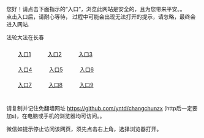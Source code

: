 您好！请点击下面指示的“入口”，浏览此网站是安全的，且为您带来平安。。 <br/>
点击入口后，请耐心等待， 过程中可能会出现无法打开的提示，请忽略，最终会进入网站. </br>

法轮大法在长春<br/>
<div style="padding:10px"><a style="margin:20px" target="_blank" href="https://dyi6ml9lm5m6z.cloudfront.net/2Qpsp?dzkcbri" id="ccLink1" rel="nofollow">入口1</a> <a target="_blank" style="margin:20px" href="https://d3f5n3eulxpwqm.cloudfront.net/2Qpsp?cqnzcghb" id="ccLink2" rel="nofollow">入口2</a> <a style="margin:20px" target="_blank" href="https://d3e3j3vw5gshfl.cloudfront.net/2Qpsp?xxzrqzd" id="ccLink3" rel="nofollow">入口3</a></div>

<div style="padding:10px" ><a style="margin:20px" target="_blank" href="https://dyi6ml9lm5m6z.cloudfront.net/2Qpsp?dzkcbri" id="ccLink4" rel="nofollow">入口4</a> <a style="margin:20px" href="https://d3f5n3eulxpwqm.cloudfront.net/2Qpsp?cqnzcghb" target="_blank" id="ccLink5" rel="nofollow">入口5</a> <a style="margin:20px" href="https://d3e3j3vw5gshfl.cloudfront.net/2Qpsp?xxzrqzd" target="_blank" id="ccLink6" rel="nofollow">入口6</a></div>

<div style="padding:10px"><a style="margin:20px" target="_blank" href="https://dyi6ml9lm5m6z.cloudfront.net/2Qpsp?dzkcbri" id="ccLink7" rel="nofollow">入口7</a> <a style="margin:20px" href="https://d3f5n3eulxpwqm.cloudfront.net/2Qpsp?cqnzcghb" target="_blank" id="ccLink8" rel="nofollow">入口8</a> <a style="margin:20px" target="_blank" href="https://d3e3j3vw5gshfl.cloudfront.net/2Qpsp?xxzrqzd" id="ccLink9" rel="nofollow">入口9</a></div>

<br/>



请复制并记住免翻墙网址 https://github.com/yntd/changchunzx (http后一定要加s)，在电脑或手机的浏览器均可访问。。<br/>

微信如提示停止访问该网页，须先点击右上角，选择浏览器打开。
